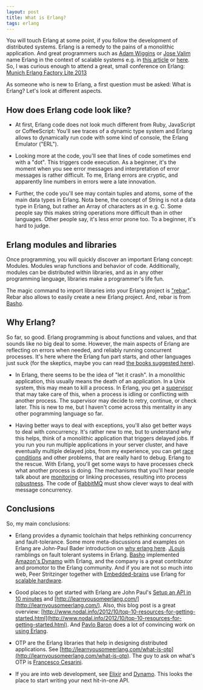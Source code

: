 ```yaml
---
layout: post
title: What is Erlang?
tags: erlang
---
```

You will touch Erlang at some point, if you follow the development of distributed systems. Erlang is a remedy to the pains of a monolithic application. And great programmers such as [Adam Wiggins](http://about.adamwiggins.com/) or [Jose Valim](http://plataformatec.com.br/crafting-rails-applications) name Erlang in the context of scalable systems e.g. in [this article](http://adam.heroku.com/past/2009/9/28/background_jobs_with_rabbitmq_and_minion/) or [here](http://blog.plataformatec.com.br/2011/03/why-rubyists-should-try-elixir/). So, I was curious enough to attend a great, small conference on Erlang:  [Munich Erlang Factory Lite 2013](http://www.erlang-factory.com/conference/Munich2013)

As someone who is new to Erlang, a first question must be asked: What is Erlang? Let's look at different aspects.

## How does Erlang code look like? 

* At first, Erlang code does not look much different from Ruby, JavaScript or CoffeeScript: You'll see traces of a dynamic type system and Erlang allows to dynamically run code with some kind of console, the Erlang Emulator ("ERL"). 

* Looking more at the code, you'll see that lines of code sometimes end with a "dot". This triggers code execution. As a beginner, it's the moment when you see error messages and interpretation of error messages is rather difficult. To me, Erlang errors are cryptic, and apparently line numbers in errors were a late innovation. 

* Further, the code you'll see may contain tuples and atoms, some of the main data types in Erlang. Nota bene, the concept of String is not a data type in Erlang, but rather an Array of characters as in e.g. C. Some people say this makes string operations more difficult than in other languages. Other people say, it's less error prone too. To a beginner, it's hard to judge.

## Erlang modules and libraries

Once programming, you will quickly discover an important Erlang concept: Modules. Modules wrap functions and behavior of code. Additionally, modules can be distributed within libraries, and as in any other programming language, libraries make a programmer's life fun. 

The magic command to import libraries into your Erlang project is ["rebar"](https://github.com/basho/rebar). Rebar also allows to easily create a new Erlang project. And, rebar is from [Basho](http://basho.com/).

## Why Erlang?

So far, so good. Erlang programming is about functions and values, and that sounds like no big deal to some. However, the main aspects of Erlang are reflecting on errors when needed, and reliably running concurrent processes. It's here where the Erlang fun part starts, and other languages just suck (for the skeptics, maybe you can read [the books suggested here](http://stackoverflow.com/questions/6923480/java-thread-programming-book)).

* In Erlang, there seems to be the idea of "let it crash". In a monolithic application, this usually means the death of an application. In a Unix system, this may mean to kill a process. In Erlang, you get a [supervisor](http://www.erlang.org/doc/design_principles/sup_princ.html) that may take care of this, when a process is idling or conflicting with another process. The supervisor may decide to retry, continue, or check later. This is new to me, but I haven't come across this mentality in any other pogramming language so far.

* Having better ways to deal with exceptions, you'll also get better ways to deal with concurrency. It's rather new to me, but to understand why this helps, think of a monolithic application that triggers delayed jobs. If you run you run multiple applications in your server cluster, and have eventually multiple delayed jobs, from my experience, you can get [race conditions](http://en.wikipedia.org/wiki/Race_condition) and other problems, that are really hard to debug. Erlang to the rescue. With Erlang, you'll get some ways to have processes check what another process is doing. The mechanisms that you'll hear people talk about are [monitoring](http://learnyousomeerlang.com/errors-and-processes#monitors) or linking processes, resulting into process [robustness](http://www.erlang.org/doc/getting_started/robustness.html). The code of [RabbitMQ](http://www.rabbitmq.com/) must show clever ways to deal with message concurrency.

## Conclusions

So, my main conclusions:

* Erlang provides a dynamic toolchain that helps rethinking concurrency and fault-tolerance. Some more meta-discussions and examples on Erlang are John-Paul Bader introduction on [why erlang here](http://smyck.net/2012/04/22/why-erlang/). [JLouis](http://jlouisramblings.blogspot.de/) ramblings on fault tolerant systems in Erlang. [Basho](https://github.com/basho) implemented [Amazon's Dynamo](http://www.allthingsdistributed.com/2007/10/amazons_dynamo.html) with Erlang, and the company is a great contributor and promotor to the Erlang community. And if you are not so much into web, Peer Stritzinger together with [Embedded-brains](http://www.embedded-brains.de/index.php?id=1&L=1) use Erlang for [scalable hardware](http://www.stritzinger.com/Peer-Stritzinger.GmbH/Hydraprog-3.html).

* Good places to get started with Erlang are John Paul's [Setup an API in 10 minutes](http://smyck.net/2013/02/17/how-to-set-up-a-basic-http-api-with-erlang-in-10-minutes/) and [http://learnyousomeerlang.com/](http://learnyousomeerlang.com/). Also, this blog post is a great overview: [http://www.nodal.info/2012/10/top-10-resources-for-getting-started.html](http://www.nodal.info/2012/10/top-10-resources-for-getting-started.html). And [Pavlo Baron](http://de.slideshare.net/pavlobaron/let-it-crash-seacon11-pavlo-baron) does a lot of convincing work on [using Erlang](http://de.slideshare.net/pavlobaron/erlang-is-a-one-way).

* OTP are the Erlang libraries that help in designing distributed applications. See [http://learnyousomeerlang.com/what-is-otp](http://learnyousomeerlang.com/what-is-otp). The guy to ask on what's OTP is [Francesco Cesarini](https://www.erlang-factory.com/upload/presentations/719/francesco-otp.pdf).

* If you are into web development, see [Elixir](https://github.com/elixir-lang/elixir) and [Dynamo](https://github.com/elixir-lang/dynamo). This looks the place to start writing your next hit-in-one API.
